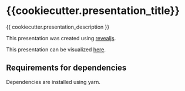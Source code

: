 # {{cookiecutter.presentation_title}}

{{ cookiecutter.presentation_description }}

This presentation was created using
[revealjs](https://github.com/hakimel/reveal.js/).

This presentation can be visualized [here](https://darcamo.github.com/{{cookiecutter.presentation_repository_name}}).


## Requirements for dependencies

Dependencies are installed using yarn.
